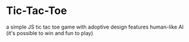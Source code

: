 # Tic-Tac-Toe
a simple JS tic tac toe game with adoptive design
features human-like AI (it's possible to win and fun to play)
